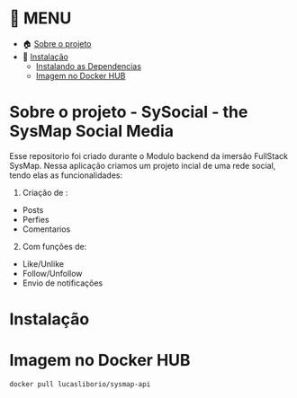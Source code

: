 # :pushpin: MENU

- :house: [Sobre o projeto](#Sobre-o-projeto)
- :dart: [Instalação](#Instalação)
  - [Instalando as Dependencias](#hammer_and_wrench-install-dependencies)
  - [Imagem no Docker HUB](#Imagem-no-Docker-HUB)



# Sobre o projeto - SySocial - the SysMap Social Media

Esse repositorio foi criado durante o Modulo backend da imersão FullStack SysMap. Nessa aplicação criamos um projeto incial de uma rede social, tendo elas as funcionalidades:
1. Criação de :
  - Posts
  -  Perfies
  -  Comentarios
2. Com funções de:
  - Like/Unlike
  - Follow/Unfollow
  - Envio de notificações

# Instalação

# Imagem no Docker HUB

```
docker pull lucasliborio/sysmap-api
```
